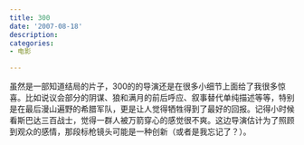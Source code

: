 ```yaml
---
title: 300
date: '2007-08-18'
description:
categories:
- 电影

---
```


虽然是一部知道结局的片子，300的的导演还是在很多小细节上面给了我很多惊喜。比如说议会部分的阴谋、狼和满月的前后呼应、叙事替代单纯描述等等，特别是在最后漫山遍野的希腊军队，更是让人觉得牺牲得到了最好的回报。记得小时候看斯巴达三百战士，觉得一群人被万箭穿心的感觉很不爽。这边导演估计为了照顾到观众的感情，那段标枪镜头可能是一种创新（或者是我忘记了？）。